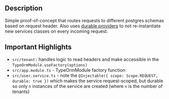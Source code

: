 ## Description

Simple proof-of-concept that routes requests to different postgres schemas based on request header. Also uses [durable providers](https://docs.nestjs.com/fundamentals/injection-scopes#durable-providers) to not re-instantiate new services classes on every incoming request.

## Important Highlights

- `src/tenant:` handles logic to read headers and make accessible in the `TypeOrmModule.useFactory(options)`
- `src/app.module.ts` - TypeOrmModule factory function
- `src/user.service.ts` - note the `@Injectable({ scope: Scope.REQUEST, durable: true })` which makes the service request-scoped, but durable so only `n` instances of the service are created (where `n` is the number of tenants)
